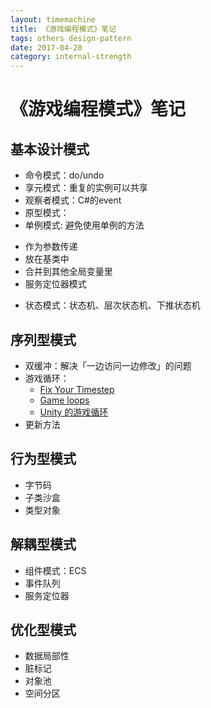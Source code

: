 ```yaml
---
layout: timemachine
title: 《游戏编程模式》笔记
tags: others design-pattern
date: 2017-04-20
category: internal-strength
---
```

# 《游戏编程模式》笔记
## 基本设计模式
 * 命令模式：do/undo
 * 享元模式：重复的实例可以共享
 * 观察者模式：C#的event
 * 原型模式：
 * 单例模式: 避免使用单例的方法
  - 作为参数传递
  - 放在基类中
  - 合并到其他全局变量里
  - 服务定位器模式
 * 状态模式：状态机、层次状态机、下推状态机

## 序列型模式
 * 双缓冲：解决「一边访问一边修改」的问题
 * 游戏循环：
   * [Fix Your Timestep](http://gafferongames.com/game-physics/fix-your-timestep)
   * [Game loops](http://www.koonsolo.com/news/dewitters-gameloop)
   * [Unity 的游戏循环](http://www.richardfine.co.uk/2012/10/unity3d-monobehaviour-lifecycle)
 * 更新方法

## 行为型模式
 * 字节码
 * 子类沙盒
 * 类型对象

## 解耦型模式
 * 组件模式：ECS
 * 事件队列
 * 服务定位器

## 优化型模式
 * 数据局部性
 * 脏标记
 * 对象池
 * 空间分区

